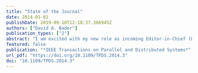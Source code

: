 ```yaml
---
title: "State of the Journal"
date: 2014-01-01
publishDate: 2019-09-10T12:18:37.366945Z
authors: ["David A. Bader"]
publication_types: ["2"]
abstract: "I am excited with my new role as incoming Editor-in-Chief (EiC) of IEEE Transactions on Parallel and Distributed Systems (TPDS) and look forward to serving the community over the next several years. As a brief introduction, I am a full professor at the Georgia Institute of Technology, and have a rich service record to the IEEE and the leading conferences and journals. One of my first official duties as incoming EIC is to recognize and thank Ivan Stojmen ovic for his dedication and service to TPDS. I'm inheriting a very healthy publication: As the former EIC, Ivan has been proactive to make TPDS one of the fastest growing among all of the transactions in the IEEE Computer and IEEE Communications Societies to accept and publish papers, within 36 weeks on average. TPDS was among the first of the IEEE transactions to adopt the OnlinePlus publication model, and the abstract booklet and disk are distributed on a quarterly basis to subscribers. My goals as EIC are to increase the visibility and relevance of TPDS. The IEEE is a hallmark of quality for technical publication. The value TPDS brings to the international community is in its collection of the highest quality research that is relevant to academia, industry, and laboratories. I will investigate new opportunities for TPDS to capture the best ideas and explore innovative ideas for partnerships with the leading parallel and distributed systems conferences in new mechanisms for publication. Last year, the scope of TPDS was updated to refl ect the latest and exciting developments in the area, such as manycore systems, network on chips, cloud computing, social networks, wireless networks, and cyber-physical systems. TPDS will continue to modify its scope to refl ect the state of the art in the research areas of parallel and distributed systems. I expect a very active discussion of the TPDS editorial board as we continue to modernize the scope by incorporating 'hot topic' areas."
featured: false
publication: "*IEEE Transactions on Parallel and Distributed Systems*"
url_pdf: "https://doi.org/10.1109/TPDS.2014.3"
doi: "10.1109/TPDS.2014.3"
---
```


